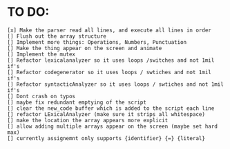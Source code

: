 # TO DO:


    [x] Make the parser read all lines, and execute all lines in order
    [] Flush out the array structure
    [] Implement more things: Operations, Numbers, Punctuation
    [] Make the thing appear on the screen and animate
    [] Implement the mutex 
    [] Refactor lexicalanalyzer so it uses loops /switches and not 1mil if's
    [] Refactor codegenerator so it uses loops / swtiches and not 1mil if's
    [] Refactor syntacticAnalyzer so it uses loops / swtiches and not 1mil if's
    [] Dont crash on typos
    [] maybe fix redundant emptying of the script
    [] clear the new_code buffer which is added to the script each line
    [] refactor LExicalAnalyzer (make sure it strips all whitespace)
    [] make the location the array appears more explicit
    [] allow adding multiple arrays appear on the screen (maybe set hard max)
    [] currently assignemnt only supports {identifier} {=} {literal}
    